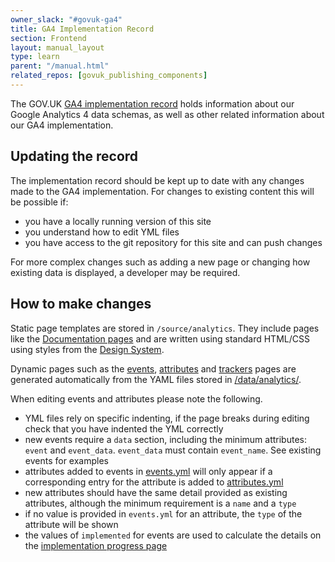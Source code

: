 ```yaml
---
owner_slack: "#govuk-ga4"
title: GA4 Implementation Record
section: Frontend
layout: manual_layout
type: learn
parent: "/manual.html"
related_repos: [govuk_publishing_components]
---
```


The GOV.UK [GA4 implementation record](/analytics) holds information about our Google Analytics 4 data schemas, as well as other related information about our GA4 implementation.

## Updating the record

The implementation record should be kept up to date with any changes made to the GA4 implementation. For changes to existing content this will be possible if:

- you have a locally running version of this site
- you understand how to edit YML files
- you have access to the git repository for this site and can push changes

For more complex changes such as adding a new page or changing how existing data is displayed, a developer may be required.

## How to make changes

Static page templates are stored in `/source/analytics`. They include pages like the [Documentation pages](/analytics/docs.html) and are written using standard HTML/CSS using styles from the [Design System](https://design-system.service.gov.uk/styles/).

Dynamic pages such as the [events](/analytics/events.html), [attributes](/analytics/attributes.html) and [trackers](/analytics/trackers.html) pages are generated automatically from the YAML files stored in [/data/analytics/](https://github.com/alphagov/govuk-developer-docs/tree/main/data/analytics).

When editing events and attributes please note the following.

- YML files rely on specific indenting, if the page breaks during editing check that you have indented the YML correctly
- new events require a `data` section, including the minimum attributes: `event` and `event_data`. `event_data` must contain `event_name`. See existing events for examples
- attributes added to events in [events.yml](https://github.com/alphagov/govuk-developer-docs/blob/main/data/analytics/events.yml) will only appear if a corresponding entry for the attribute is added to [attributes.yml](https://github.com/alphagov/govuk-developer-docs/blob/main/data/analytics/attributes.yml)
- new attributes should have the same detail provided as existing attributes, although the minimum requirement is a `name` and a `type`
- if no value is provided in `events.yml` for an attribute, the `type` of the attribute will be shown
- the values of `implemented` for events are used to calculate the details on the [implementation progress page](/analytics/progress.html)
